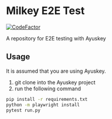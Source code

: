# Milkey E2E Test
[![CodeFactor](https://www.codefactor.io/repository/github/sakura-tel/milkey-e2e/badge)](https://www.codefactor.io/repository/github/sakura-tel/milkey-e2e)

A repository for E2E testing with Ayuskey

## Usage

It is assumed that you are using Ayuskey.

1. git clone into the Ayuskey project
2. run the following command

```bash
pip install -r requirements.txt
python -m playwright install
pytest run.py
```

